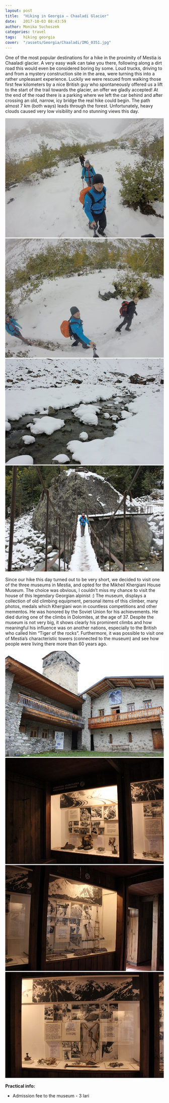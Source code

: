 ```yaml
---
layout: post
title:  "Hiking in Georgia – Chaaladi Glacier"
date:   2017-10-03 08:43:59
author: Monika Suchoszek
categories: travel
tags:	hiking georgia 
cover:  "/assets/Georgia/Chaaladi/IMG_0351.jpg"
---
```

One of the most popular destinations for a hike in the proximity of Mestia is Chaaladi glacier. A very easy walk can 
take you there, following along a dirt road this would even be considered boring by some. Loud trucks, driving to 
and from a mystery construction site in the area, were turning this into a rather unpleasant experience. Luckily we 
were rescued from walking those first few kilometers by a nice British guy who spontaneously offered us a lift to the 
start of the trail towards the glacier, an offer we gladly accepted! At the end of the road there is a parking 
where we left the car behind and after crossing an old, narrow, icy bridge the real hike could begin. The path 
almost 7 km (both ways) leads through the forest. Unfortunately, heavy clouds caused very low visibility and no 
stunning views this day.

<img src="/assets/Georgia/Chaaladi/G0746700.jpg">
<img src="/assets/Georgia/Chaaladi/G0746703.jpg">
<img src="/assets/Georgia/Chaaladi/IMG_0351.jpg">
<img src="/assets/Georgia/Chaaladi/IMG_0353.jpg">

Since our hike this day turned out to be very short, we decided to visit one of the three museums in Mestia, and 
opted for the Mikheil Khergiani House Museum. The choice was obvious, I couldn’t miss my chance to visit the house 
of this legendary Georgian alpinist :) The museum, displays a collection of old climbing equipment, personal items 
of this climber, many photos, medals which Khergiani won in countless competitions and other mementos. He was 
honored by the Soviet Union for his achievements. He died during one of the climbs in Dolomites, at the age of 37. 
Despite the museum is not very big, it shows clearly his prominent climbs and how meaningful his influence was on 
another nations, especially to the British who called him “Tiger of the rocks”. Furthermore, it was possible to 
visit one of Mestia’s characteristic towers (connected to the museum) and see how people were living there more than 
60 years ago.

<img src="/assets/Georgia/Chaaladi/IMG_0358.jpg">
<img src="/assets/Georgia/Chaaladi/IMG_0360.jpg">
<img src="/assets/Georgia/Chaaladi/IMG_0361.jpg">
<img src="/assets/Georgia/Chaaladi/IMG_0362.jpg">

__Practical info:__
  * Admission fee to the museum - 3 lari
